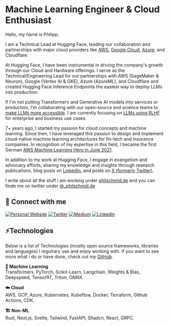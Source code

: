 # Machine Learning Engineer & Cloud Enthusiast

Hello, my name is Philipp. 

I am a Technical Lead at Hugging Face, leading our collaboration and partnerships with major cloud providers like [AWS](https://huggingface.co/blog/aws-partnership), [Google Cloud](https://huggingface.co/blog/gcp-partnership), [Azure](https://huggingface.co/blog/hugging-face-endpoints-on-azure), and Cloudflare.

At Hugging Face, I have been instrumental in driving the company's growth through our Cloud and Hardware offerings. I serve as the Technical/Engineering Lead for our partnerships with AWS (SageMaker & Neuron), Google (Vertex AI & GKE), Azure (AzureML), and Cloudflare and created Hugging Face Inference Endpoints the easiest way to deploy LLMs into production.

If I'm not putting Transformers and Generative AI models into services or production, I'm collaborating with our open-source and science teams to [make LLMs more accessible](https://www.philschmid.de/fine-tune-llms-in-2024-with-trl). I am currently focusing on [LLMs using RLHF](https://www.philschmid.de/dpo-align-llms-in-2024-with-trl) for enterprise and business use cases.

7+ years ago, I started my passion for cloud concepts and machine learning. Since then, I have leveraged this passion to design and implement cloud-native machine learning architectures for fin-tech and insurance companies. In recognition of my expertise in this field, I became the first German [AWS Machine Learning Hero in June 2021](https://aws.amazon.com/developer/community/heroes/philipp-schmid/).

In addition to my work at Hugging Face, I engage in evangelism and advocacy efforts, sharing my knowledge and insights through research publications, blog posts on [LinkedIn](https://twitter.com/_philschmid), and posts on [X (formerly Twitter)](https://www.linkedin.com/in/philipp-schmid-a6a2bb196/).

I write about all the stuff i am working under [philschmid.de](https://www.philschmid.de) and you can finde me on twitter under @[_philschmid.de](https://twitter.com/_philschmid)

## 🔗 Connect with me 
<a href="https://www.philschmid.de" target="_blank"><img alt="Personal Website" src="https://img.shields.io/badge/Personal%20Website-%2312100E.svg?&style=for-the-badge&logoColor=white" /></a>
<a href="https://twitter.com/_philschmid" target="_blank"><img alt="Twitter" src="https://img.shields.io/badge/twitter-%231DA1F2.svg?&style=for-the-badge&logo=twitter&logoColor=white" /></a>
<a href="https://medium.com/@schmidphilipp1995" target="_blank"><img alt="Medium" src="https://img.shields.io/badge/medium-%2312100E.svg?&style=for-the-badge&logo=medium&logoColor=white" /></a>
<a href="https://www.linkedin.com/in/philipp-schmid-a6a2bb196" target="_blank"><img alt="LinkedIn" src="https://img.shields.io/badge/linkedin-%230077B5.svg?&style=for-the-badge&logo=linkedin&logoColor=white" /></a>

## ⚡Technologies 

Below is a list of Technologies (mostly open source frameworks, libraries and languages) I regulrary use and enjoy working with. If you want to see more what i do or have done, check out my [GitHub](https://github.com/philschmid).

**🤖 Machine Learning**  
Transformers, PyTorch, Scikit-Learn, Langchain, Weights & Bias, Deepspeed, TensorRT, Triton, ONNX.

**☁️ Cloud**  
AWS, GCP, Azure, Kubernetes, Kubeflow, Docker, Terraform, Github Actions, CDK.

**🏗️ Non-ML**  
Rust, Next.js, Svelte, Tailwind, FastAPI, Shadcn, React, GRPC.

<!--
## 🔭 Upcoming topics

- ✅ [I’m currently working on CLI tool/sdk, which automatically upload files and dependencies to AWS EFS.](https://github.com/philschmid/efsync) 
- ✅ An Implementation of a GERMAN GPT-2 model, which writes recipes for you. -> https://www.philschmid.de/fine-tune-a-non-english-gpt-2-model-with-huggingface
- ✅ got a job at the best company https://github.com/huggingface

- 🌱 I’m currently learning 
- 👯 I’m looking to collaborate on ...
- 🤔 I’m looking for help with ...
- 💬 Ask me about ...
- 📫 How to reach me: ...
- 😄 Pronouns: ...
- ⚡ Fun fact: ...

-->
